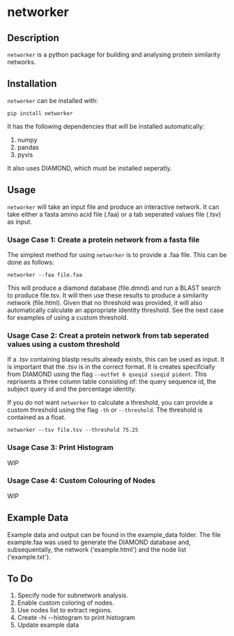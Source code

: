 # networker

## Description
`networker` is a python package for building and analysing protein similarity networks.

## Installation
`networker` can be installed with:

`pip install networker`

It has the following dependencies that will be installed automatically:
1. numpy
2. pandas
3. pyvis

It also uses DIAMOND, which must be installed seperatly.

## Usage
`networker` will take an input file and produce an interactive network. It can take either a fasta amino acid file (.faa) or a tab seperated values file (.tsv) as input.

### Usage Case 1: Create a protein network from a fasta file
The simplest method for using `networker` is to provide a .faa file. This can be done as follows:

`networker --faa file.faa`

This will produce a diamond database (file.dmnd) and run a BLAST search to produce file.tsv. It will then use these results to produce a similarity network (file.html). Given that no threshold was provided, it will also automatically calculate an appropriate identity threshold. See the next case for examples of using a custom threshold.

### Usage Case 2: Creat a protein network from tab seperated values using a custom threshold
If a .tsv containing blastp results already exists, this can be used as input. It is important that the .tsv is in the correct format. It is creates specifcially from DIAMOND using the flag `--outfmt 6 qseqid sseqid pident`. This reprisents a three column table consisting of: the query sequence id, the subject query id and the percentage identity. 

If you do not want `networker` to calculate a threshold, you can provide a custom threshold using the flag `-th` or `--threshold`. The threshold is contained as a float.

`networker --tsv file.tsv --threshold 75.25`

### Usage Case 3: Print Histogram
WIP

### Usage Case 4: Custom Colouring of Nodes
WIP


## Example Data
Example data and output can be found in the example_data folder. The file example.faa was used to generate the DIAMOND database and, subsequentally, the network ('example.html') and the node list ('example.txt').

## To Do
1. Specify node for subnetwork analysis.
2. Enable custom coloring of nodes.
3. Use nodes list to extract regions.
4. Create -hi --histogram to print histogram
5. Update example data
